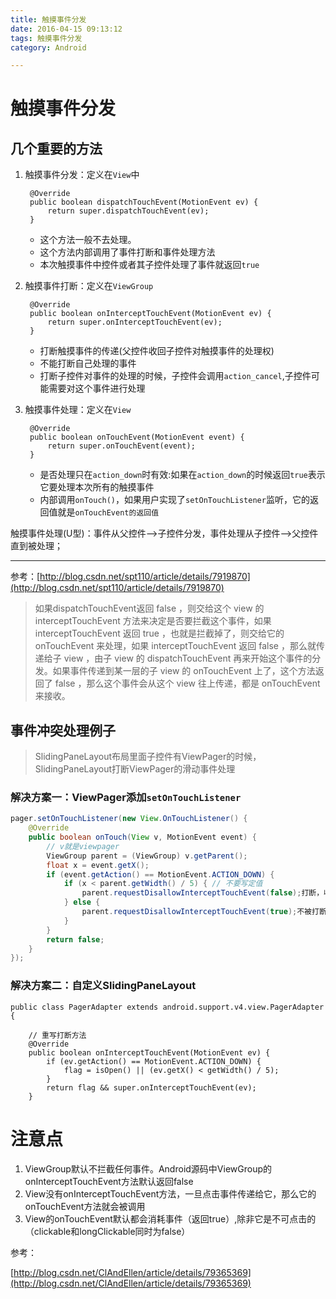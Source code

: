 ```yaml
---
title: 触摸事件分发
date: 2016-04-15 09:13:12
tags: 触摸事件分发
category: Android

---
```



# 触摸事件分发

<!--more-->

## 几个重要的方法

1. 触摸事件分发：定义在`View`中

	    @Override
	    public boolean dispatchTouchEvent(MotionEvent ev) {
	        return super.dispatchTouchEvent(ev);
	    }

	- 这个方法一般不去处理。
	- 这个方法内部调用了事件打断和事件处理方法
	- 本次触摸事件中控件或者其子控件处理了事件就返回`true`


2. 触摸事件打断：定义在`ViewGroup`

	    @Override
	    public boolean onInterceptTouchEvent(MotionEvent ev) {
	        return super.onInterceptTouchEvent(ev);
	    }

	- 打断触摸事件的传递(父控件收回子控件对触摸事件的处理权)
	- 不能打断自己处理的事件
	- 打断子控件对事件的处理的时候，子控件会调用`action_cancel`,子控件可能需要对这个事件进行处理

3. 触摸事件处理：定义在`View`

	    @Override
	    public boolean onTouchEvent(MotionEvent event) {
	        return super.onTouchEvent(event);
	    }

	- 是否处理只在`action_down`时有效:如果在`action_down`的时候返回`true`表示它要处理本次所有的触摸事件
	- 内部调用`onTouch()`，如果用户实现了`setOnTouchListener`监听，它的返回值就是`onTouchEvent的返回值`

触摸事件处理(U型)：事件从父控件-->子控件分发，事件处理从子控件-->父控件直到被处理；

---

参考：[http://blog.csdn.net/spt110/article/details/7919870](http://blog.csdn.net/spt110/article/details/7919870)

>如果dispatchTouchEvent返回 false ，则交给这个 view 的 interceptTouchEvent 方法来决定是否要拦截这个事件，如果 interceptTouchEvent 返回 true ，也就是拦截掉了，则交给它的 onTouchEvent 来处理，如果 interceptTouchEvent 返回 false ，那么就传递给子 view ，由子 view 的 dispatchTouchEvent 再来开始这个事件的分发。如果事件传递到某一层的子 view 的 onTouchEvent 上了，这个方法返回了 false ，那么这个事件会从这个 view 往上传递，都是 onTouchEvent 来接收。


## 事件冲突处理例子
>SlidingPaneLayout布局里面子控件有ViewPager的时候，SlidingPaneLayout打断ViewPager的滑动事件处理

### 解决方案一：ViewPager添加`setOnTouchListener`

```java
pager.setOnTouchListener(new View.OnTouchListener() {
    @Override
    public boolean onTouch(View v, MotionEvent event) {
        // v就是viewpager
        ViewGroup parent = (ViewGroup) v.getParent();
        float x = event.getX();
        if (event.getAction() == MotionEvent.ACTION_DOWN) {
            if (x < parent.getWidth() / 5) { // 不要写定值
                parent.requestDisallowInterceptTouchEvent(false);打断，收回子控件对触摸事件的处理权，这个时候可以拉出SlidingPaneLayout
            } else {
                parent.requestDisallowInterceptTouchEvent(true);不被打断，滑动操作ViewPager
            }
        }
        return false;
    }
});
```

### 解决方案二：自定义SlidingPaneLayout

	public class PagerAdapter extends android.support.v4.view.PagerAdapter {

    	// 重写打断方法
    	@Override
    	public boolean onInterceptTouchEvent(MotionEvent ev) {
    	    if (ev.getAction() == MotionEvent.ACTION_DOWN) {
    	        flag = isOpen() || (ev.getX() < getWidth() / 5);
    	    }
    	    return flag && super.onInterceptTouchEvent(ev);
    	}

# 注意点

1. ViewGroup默认不拦截任何事件。Android源码中ViewGroup的onInterceptTouchEvent方法默认返回false
2. View没有onInterceptTouchEvent方法，一旦点击事件传递给它，那么它的onTouchEvent方法就会被调用
3. View的onTouchEvent默认都会消耗事件（返回true）,除非它是不可点击的（clickable和longClickable同时为false）


参考：

[http://blog.csdn.net/ClAndEllen/article/details/79365369](http://blog.csdn.net/ClAndEllen/article/details/79365369)